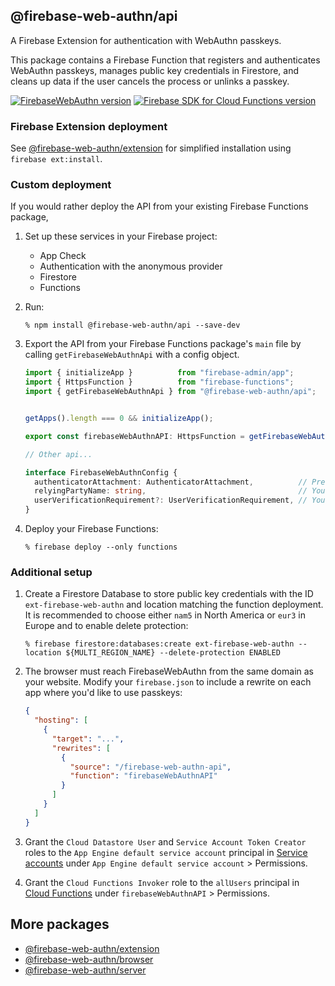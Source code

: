## @firebase-web-authn/api
A Firebase Extension for authentication with WebAuthn passkeys.

This package contains a Firebase Function that registers and authenticates WebAuthn passkeys, manages public key credentials in Firestore, and cleans up data if the user cancels the process or unlinks a passkey.

[![FirebaseWebAuthn version](https://img.shields.io/npm/v/@firebase-web-authn/api?logo=npm)](https://www.npmjs.com/package/@firebase-web-authn/api)
[![Firebase SDK for Cloud Functions version](https://img.shields.io/npm/dependency-version/@firebase-web-authn/api/firebase-functions?label=Firebase%20SDK%20for%20Cloud%20Functions&logo=firebase)](https://www.npmjs.com/package/firebase-functions)
### Firebase Extension deployment
See [@firebase-web-authn/extension](https://github.com/gavinsawyer/firebase-web-authn#firebase-web-authnextension) for simplified installation using `firebase ext:install`.
### Custom deployment
If you would rather deploy the API from your existing Firebase Functions package,
1. Set up these services in your Firebase project:
   - App Check
   - Authentication with the anonymous provider
   - Firestore
   - Functions
2. Run:

   ```
   % npm install @firebase-web-authn/api --save-dev
   ```

3. Export the API from your Firebase Functions package's `main` file by calling `getFirebaseWebAuthnApi` with a config object.
   ```ts
   import { initializeApp }          from "firebase-admin/app";
   import { HttpsFunction }          from "firebase-functions";
   import { getFirebaseWebAuthnApi } from "@firebase-web-authn/api";


   getApps().length === 0 && initializeApp();

   export const firebaseWebAuthnAPI: HttpsFunction = getFirebaseWebAuthnApi({...});

   // Other api...
   ```
   ```ts
   interface FirebaseWebAuthnConfig {
     authenticatorAttachment: AuthenticatorAttachment,          // Preferred authenticator attachment modality. "cross-platform" allows security keys. "platform" allows passkey managers.
     relyingPartyName: string,                                  // Your app's display name in the passkey popup on some browsers.
     userVerificationRequirement?: UserVerificationRequirement, // Your app's user verification requirement. "preferred" is default.
   }
   ```
3. Deploy your Firebase Functions:

   ```
   % firebase deploy --only functions
   ```
### Additional setup
1. Create a Firestore Database to store public key credentials with the ID `ext-firebase-web-authn` and location matching the function deployment. It is recommended to choose either `nam5` in North America or `eur3` in Europe and to enable delete protection:

    ```
    % firebase firestore:databases:create ext-firebase-web-authn --location ${MULTI_REGION_NAME} --delete-protection ENABLED
    ```

2. The browser must reach FirebaseWebAuthn from the same domain as your website. Modify your `firebase.json` to include a rewrite on each app where you'd like to use passkeys:

    ```json
    {
      "hosting": [
        {
          "target": "...",
          "rewrites": [
            {
              "source": "/firebase-web-authn-api",
              "function": "firebaseWebAuthnAPI"
            }
          ]
        }
      ]
    }
    ```
3. Grant the `Cloud Datastore User` and `Service Account Token Creator` roles to the `App Engine default service account` principal in [Service accounts](https://console.cloud.google.com/iam-admin/serviceaccounts) under `App Engine default service account` > Permissions.
4. Grant the `Cloud Functions Invoker` role to the `allUsers` principal in [Cloud Functions](https://console.cloud.google.com/functions/list) under `firebaseWebAuthnAPI` > Permissions.
## More packages
- [@firebase-web-authn/extension](https://github.com/gavinsawyer/firebase-web-authn/tree/main/libs/extension)
- [@firebase-web-authn/browser](https://github.com/gavinsawyer/firebase-web-authn/tree/main/libs/browser)
- [@firebase-web-authn/server](https://github.com/gavinsawyer/firebase-web-authn/tree/main/libs/server)
